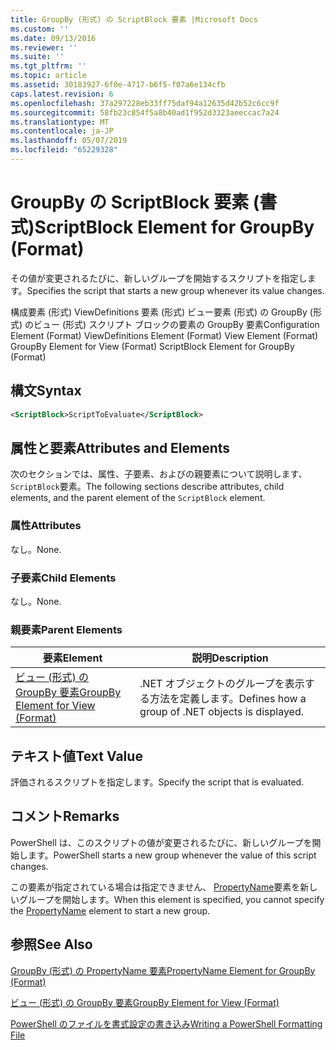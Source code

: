 ```yaml
---
title: GroupBy (形式) の ScriptBlock 要素 |Microsoft Docs
ms.custom: ''
ms.date: 09/13/2016
ms.reviewer: ''
ms.suite: ''
ms.tgt_pltfrm: ''
ms.topic: article
ms.assetid: 30183927-6f0e-4717-b6f5-f07a6e134cfb
caps.latest.revision: 6
ms.openlocfilehash: 37a297228eb33ff75daf94a12635d42b52c6cc9f
ms.sourcegitcommit: 58fb23c854f5a8b40ad1f952d3323aeeccac7a24
ms.translationtype: MT
ms.contentlocale: ja-JP
ms.lasthandoff: 05/07/2019
ms.locfileid: "65229328"
---
```

# <a name="scriptblock-element-for-groupby-format"></a><span data-ttu-id="7d41c-102">GroupBy の ScriptBlock 要素 (書式)</span><span class="sxs-lookup"><span data-stu-id="7d41c-102">ScriptBlock Element for GroupBy (Format)</span></span>

<span data-ttu-id="7d41c-103">その値が変更されるたびに、新しいグループを開始するスクリプトを指定します。</span><span class="sxs-lookup"><span data-stu-id="7d41c-103">Specifies the script that starts a new group whenever its value changes.</span></span>

<span data-ttu-id="7d41c-104">構成要素 (形式) ViewDefinitions 要素 (形式) ビュー要素 (形式) の GroupBy (形式) のビュー (形式) スクリプト ブロックの要素の GroupBy 要素</span><span class="sxs-lookup"><span data-stu-id="7d41c-104">Configuration Element (Format) ViewDefinitions Element (Format) View Element (Format) GroupBy Element for View (Format) ScriptBlock Element for GroupBy (Format)</span></span>

## <a name="syntax"></a><span data-ttu-id="7d41c-105">構文</span><span class="sxs-lookup"><span data-stu-id="7d41c-105">Syntax</span></span>

```xml
<ScriptBlock>ScriptToEvaluate</ScriptBlock>
```

## <a name="attributes-and-elements"></a><span data-ttu-id="7d41c-106">属性と要素</span><span class="sxs-lookup"><span data-stu-id="7d41c-106">Attributes and Elements</span></span>

<span data-ttu-id="7d41c-107">次のセクションでは、属性、子要素、およびの親要素について説明します、`ScriptBlock`要素。</span><span class="sxs-lookup"><span data-stu-id="7d41c-107">The following sections describe attributes, child elements, and the parent element of the `ScriptBlock` element.</span></span>

### <a name="attributes"></a><span data-ttu-id="7d41c-108">属性</span><span class="sxs-lookup"><span data-stu-id="7d41c-108">Attributes</span></span>

<span data-ttu-id="7d41c-109">なし。</span><span class="sxs-lookup"><span data-stu-id="7d41c-109">None.</span></span>

### <a name="child-elements"></a><span data-ttu-id="7d41c-110">子要素</span><span class="sxs-lookup"><span data-stu-id="7d41c-110">Child Elements</span></span>

<span data-ttu-id="7d41c-111">なし。</span><span class="sxs-lookup"><span data-stu-id="7d41c-111">None.</span></span>

### <a name="parent-elements"></a><span data-ttu-id="7d41c-112">親要素</span><span class="sxs-lookup"><span data-stu-id="7d41c-112">Parent Elements</span></span>

|<span data-ttu-id="7d41c-113">要素</span><span class="sxs-lookup"><span data-stu-id="7d41c-113">Element</span></span>|<span data-ttu-id="7d41c-114">説明</span><span class="sxs-lookup"><span data-stu-id="7d41c-114">Description</span></span>|
|-------------|-----------------|
|[<span data-ttu-id="7d41c-115">ビュー (形式) の GroupBy 要素</span><span class="sxs-lookup"><span data-stu-id="7d41c-115">GroupBy Element for View (Format)</span></span>](./groupby-element-for-view-format.md)|<span data-ttu-id="7d41c-116">.NET オブジェクトのグループを表示する方法を定義します。</span><span class="sxs-lookup"><span data-stu-id="7d41c-116">Defines how a group of .NET objects is displayed.</span></span>|

## <a name="text-value"></a><span data-ttu-id="7d41c-117">テキスト値</span><span class="sxs-lookup"><span data-stu-id="7d41c-117">Text Value</span></span>

<span data-ttu-id="7d41c-118">評価されるスクリプトを指定します。</span><span class="sxs-lookup"><span data-stu-id="7d41c-118">Specify the script that is evaluated.</span></span>

## <a name="remarks"></a><span data-ttu-id="7d41c-119">コメント</span><span class="sxs-lookup"><span data-stu-id="7d41c-119">Remarks</span></span>

<span data-ttu-id="7d41c-120">PowerShell は、このスクリプトの値が変更されるたびに、新しいグループを開始します。</span><span class="sxs-lookup"><span data-stu-id="7d41c-120">PowerShell starts a new group whenever the value of this script changes.</span></span>

<span data-ttu-id="7d41c-121">この要素が指定されている場合は指定できません、 [PropertyName](propertyname-element-for-groupby-format.md)要素を新しいグループを開始します。</span><span class="sxs-lookup"><span data-stu-id="7d41c-121">When this element is specified, you cannot specify the [PropertyName](propertyname-element-for-groupby-format.md) element to start a new group.</span></span>

## <a name="see-also"></a><span data-ttu-id="7d41c-122">参照</span><span class="sxs-lookup"><span data-stu-id="7d41c-122">See Also</span></span>

[<span data-ttu-id="7d41c-123">GroupBy (形式) の PropertyName 要素</span><span class="sxs-lookup"><span data-stu-id="7d41c-123">PropertyName Element for GroupBy (Format)</span></span>](propertyname-element-for-groupby-format.md)

[<span data-ttu-id="7d41c-124">ビュー (形式) の GroupBy 要素</span><span class="sxs-lookup"><span data-stu-id="7d41c-124">GroupBy Element for View (Format)</span></span>](groupby-element-for-view-format.md)

[<span data-ttu-id="7d41c-125">PowerShell のファイルを書式設定の書き込み</span><span class="sxs-lookup"><span data-stu-id="7d41c-125">Writing a PowerShell Formatting File</span></span>](writing-a-powershell-formatting-file.md)
